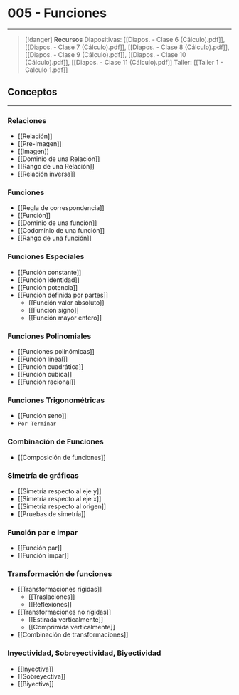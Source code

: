 # 005 - Funciones
***
> [!danger]  **Recursos**
> Diapositivas: [[Diapos. - Clase 6 (Cálculo).pdf]], [[Diapos. - Clase 7 (Cálculo).pdf]], [[Diapos. - Clase 8 (Cálculo).pdf]], [[Diapos. - Clase 9 (Cálculo).pdf]], [[Diapos. - Clase 10 (Cálculo).pdf]], [[Diapos. - Clase 11 (Cálculo).pdf]]
> Taller: [[Taller 1 - Calculo 1.pdf]]
## Conceptos
***
### Relaciones
- [[Relación]]
- [[Pre-Imagen]]
- [[Imagen]]
- [[Dominio de una Relación]]
- [[Rango de una Relación]]
- [[Relación inversa]]
### Funciones 
- [[Regla de correspondencia]]
- [[Función]]
- [[Dominio de una función]]
- [[Codominio de una función]]
- [[Rango de una función]]
### Funciones Especiales
- [[Función constante]]
- [[Función identidad]]
- [[Función potencia]]
- [[Función definida por partes]]
	- [[Función valor absoluto]]
	- [[Función signo]]
	- [[Función mayor entero]]
### Funciones Polinomiales
- [[Funciones polinómicas]]
- [[Función lineal]]
- [[Función cuadrática]]
- [[Función cúbica]]
- [[Función racional]]
### Funciones Trigonométricas
- [[Función seno]]
- `Por Terminar`
### Combinación de Funciones
- [[Composición de funciones]]
### Simetría de gráficas
- [[Simetría respecto al eje y]]
- [[Simetría respecto al eje x]]
- [[Simetría respecto al origen]]
- [[Pruebas de simetría]]
### Función par e impar
- [[Función par]]
- [[Función impar]]
### Transformación de funciones
- [[Transformaciones rígidas]]
	- [[Traslaciones]]
	- [[Reflexiones]]
- [[Transformaciones no rígidas]]
	- [[Estirada verticalmente]]
	- [[Comprimida verticalmente]]
- [[Combinación de transformaciones]]
### Inyectividad, Sobreyectividad, Biyectividad
- [[Inyectiva]]
- [[Sobreyectiva]]
- [[Biyectiva]]

